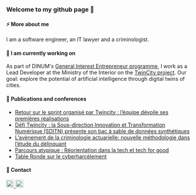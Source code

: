 ### Welcome to my github page 👋

#### ⚡️ More about me
I am a software engineer, an IT lawyer and a criminologist.

#### 💼 I am currently working on
As part of DINUM's [General Interest Entrepreneur programme](https://eig.etalab.gouv.fr/defis/twincity/), I work as a Lead Developer at the Ministry of the Interior on the [TwinCity project](https://github.com/twin-city). Our goal: explore the potential of artificial intelligence through digital twins of cities. <br />

#### 📃 Publications and conferences
- [Retour sur le sprint organisé par Twincity : l’équipe dévoile ses premières réalisations](https://medium.com/@jehanne-dussert/retour-sur-le-sprint-organis%C3%A9-par-twincity-l%C3%A9quipe-d%C3%A9voile-ses-premi%C3%A8res-r%C3%A9alisations-1eb9fd7f2221) <br />
- [Défi Twincity : la Sous-direction Innovation et Transformation Numérique (SDITN) présente son bac à sable de données synthétiques](https://link.medium.com/pqh5VC8lNwb) <br />
- [L’avènement de la criminologie actuarielle: nouvelle méthodologie dans l’étude du délinquant](https://medium.com/ai-for-tomorrow/lav%C3%A8nement-de-la-criminologie-actuarielle-nouvelle-m%C3%A9thodologie-dans-l-%C3%A9tude-du-d%C3%A9linquant-af7007a395a5) <br />
- [Parcours atypique : Réorientation dans la tech et tech for good](https://www.youtube.com/watch?v=zpVCbXXHtXU&t=4s&ab_channel=BeMyApp) <br />
- [Table Ronde sur le cyberharcèlement](https://www.youtube.com/watch?v=9DbSmU_b6RY&t=2062s&ab_channel=SheoTechnology) <br />

#### 📨 Contact
<a href="https://www.linkedin.com/in/jehanne-dussert/">
  <img width="21px" src= "https://cdn-icons-png.flaticon.com/512/61/61109.png" 
<a/>
<a href="https://twitter.com/JehanneDussert">
  <img width="21px" src= "https://cdn-icons-png.flaticon.com/512/733/733635.png" 
<a/>
